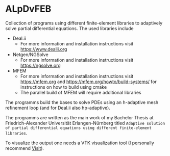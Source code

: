 # ALpDvFEB
Collection of programs using different finite-element libraries to adaptively solve partial differential equations.
The used libraries include 
- Deal.ii
  - For more information and installation instructions visit <https://www.dealii.org>
- Netgen/NGSolve
  - For more information and installation instructions visit <https://ngsolve.org>
- MFEM
  - For more information and installation instructions visit <https://mfem.org> and <https://mfem.org/howto/build-systems/> for instructions on how to build using cmake
  - The parallel build of MFEM will require additional libraries

The programms build the bases to solve PDEs using an h-adaptive mesh refinement loop (and for Deal.ii also hp-adaptive).

The programms are written as the main work of my Bachelor Thesis at Friedrich-Alexander Universität Erlangen-Nürnberg titled `Adaptive solution of partial differential equations using different finite-element libraries`.

To visualize the output one needs a VTK visualization tool (I personally recommend [Visit](https://visit-dav.github.io/visit-website/index.html)).

